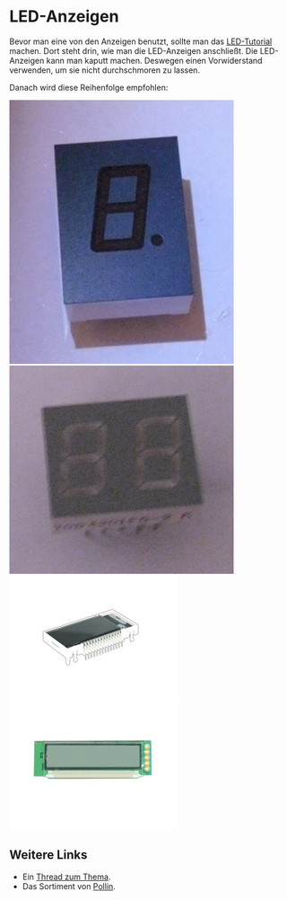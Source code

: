 LED-Anzeigen
============

Bevor man eine von den Anzeigen benutzt, sollte man das [LED-Tutorial](http://starthardware.org/) machen. Dort steht drin, wie man die LED-Anzeigen anschließt.
Die LED-Anzeigen kann man kaputt machen. Deswegen einen Vorwiderstand verwenden, um sie nicht durchschmoren zu lassen.


Danach wird diese Reihenfolge empfohlen:

[![LTS-4848JR](LTS-4848JR/LTS-4848JR.jpg)](LTS-4848JR)  
[![TOD4201FG](TOD4201FG/TOD4201FG.jpg)](TOD4201FG)  
[![WD-T1703L-7ELN](WD-T1703L-7ELN/Pollin/G121057.JPG)](LTS-4848JR)  
[![UC121902-TNARX-A](UC121902-TNARX-A/Pollin/G120586.JPG)](UC121902-TNARX-A)


Weitere Links
-------------

- Ein [Thread zum Thema](http://www.mikrocontroller.net/topic/354824).
- Das Sortiment von [Pollin](http://www.pollin.de/shop/dt/ODk5OTkxOTk-/Bauelemente_Bauteile/Sortimente/Aktive_Bauteile/LED_LCD_Fluoreszenz_Anzeigen.html).
